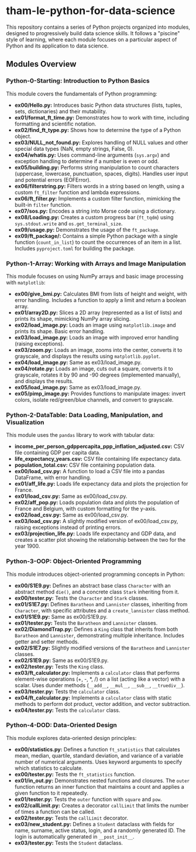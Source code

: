 # tham-le-python-for-data-science

This repository contains a series of Python projects organized into modules, designed to progressively build data science skills.  It follows a "piscine" style of learning, where each module focuses on a particular aspect of Python and its application to data science.

## Modules Overview

### Python-0-Starting: Introduction to Python Basics

This module covers the fundamentals of Python programming:

*   **ex00/Hello.py:** Introduces basic Python data structures (lists, tuples, sets, dictionaries) and their mutability.
*   **ex01/format_ft_time.py:** Demonstrates how to work with time, including formatting and scientific notation.
*   **ex02/find_ft_type.py:** Shows how to determine the type of a Python object.
*   **ex03/NULL_not_found.py:**  Explores handling of NULL values and other special data types (NaN, empty strings, False, 0).
*   **ex04/whatis.py:**  Uses command-line arguments (`sys.argv`) and exception handling to determine if a number is even or odd.
*   **ex05/building.py:**  Performs string manipulation to count characters (uppercase, lowercase, punctuation, spaces, digits).  Handles user input and potential errors (EOFError).
*   **ex06/filterstring.py:** Filters words in a string based on length, using a custom `ft_filter` function and lambda expressions.
*   **ex06/ft_filter.py:**  Implements a custom filter function, mimicking the built-in `filter` function.
*   **ex07/sos.py:** Encodes a string into Morse code using a dictionary.
*   **ex08/Loading.py:** Creates a custom progress bar (`ft_tqdm`) using `sys.stdout.write` and `os.get_terminal_size`.
*   **ex09/usage.py:** Demonstrates the usage of the `ft_package`.
*   **ex09/ft_package/:**  Contains a simple Python package with a single function (`count_in_list`) to count the occurrences of an item in a list. Includes `pyproject.toml` for building the package.

### Python-1-Array: Working with Arrays and Image Manipulation

This module focuses on using NumPy arrays and basic image processing with `matplotlib`:

*   **ex00/give_bmi.py:** Calculates BMI from lists of height and weight, with error handling.  Includes a function to apply a limit and return a boolean array.
*   **ex01/array2D.py:** Slices a 2D array (represented as a list of lists) and prints its shape, mimicking NumPy array slicing.
*   **ex02/load_image.py:** Loads an image using `matplotlib.image` and prints its shape.  Basic error handling.
*   **ex03/load_image.py:**  Loads an image with improved error handling (raising exceptions).
*   **ex03/zoom.py:** Loads an image, zooms into the center, converts it to grayscale, and displays the results using `matplotlib.pyplot`.
*   **ex04/load_image.py:** Same as ex03/load_image.py.
*   **ex04/rotate.py:** Loads an image, cuts out a square, converts it to grayscale, rotates it by 90 and -90 degrees (implemented manually), and displays the results.
*   **ex05/load_image.py:**  Same as ex03/load_image.py.
*   **ex05/pimp_image.py:**  Provides functions to manipulate images: invert colors, isolate red/green/blue channels, and convert to grayscale.

### Python-2-DataTable: Data Loading, Manipulation, and Visualization

This module uses the `pandas` library to work with tabular data:

*   **income_per_person_gdppercapita_ppp_inflation_adjusted.csv:**  CSV file containing GDP per capita data.
*   **life_expectancy_years.csv:** CSV file containing life expectancy data.
*   **population_total.csv:** CSV file containing population data.
*   **ex00/load_csv.py:** A function to load a CSV file into a pandas DataFrame, with error handling.
*   **ex01/aff_life.py:** Loads life expectancy data and plots the projection for France.
*   **ex01/load_csv.py:**  Same as ex00/load_csv.py.
*   **ex02/aff_pop.py:**  Loads population data and plots the population of France and Belgium, with custom formatting for the y-axis.
*   **ex02/load_csv.py:** Same as ex00/load_csv.py.
*   **ex03/load_csv.py:** A slightly modified version of ex00/load_csv.py, raising exceptions instead of printing errors.
*   **ex03/projection_life.py:**  Loads life expectancy and GDP data, and creates a scatter plot showing the relationship between the two for the year 1900.

### Python-3-OOP: Object-Oriented Programming

This module introduces object-oriented programming concepts in Python:

*   **ex00/S1E9.py:** Defines an abstract base class `Character` with an abstract method `die()`, and a concrete class `Stark` inheriting from it.
*   **ex00/tester.py:** Tests the `Character` and `Stark` classes.
*   **ex01/S1E7.py:** Defines `Baratheon` and `Lannister` classes, inheriting from `Character`, with specific attributes and a `create_lannister` class method.
*   **ex01/S1E9.py:** Same as ex00/S1E9.py.
*   **ex01/tester.py:** Tests the `Baratheon` and `Lannister` classes.
*   **ex02/DiamondTrap.py:** Defines a `King` class that inherits from both `Baratheon` and `Lannister`, demonstrating multiple inheritance. Includes getter and setter methods.
*   **ex02/S1E7.py:**  Slightly modified versions of the `Baratheon` and `Lannister` classes.
*   **ex02/S1E9.py:** Same as ex00/S1E9.py.
*   **ex02/tester.py:**  Tests the `King` class.
*   **ex03/ft_calculator.py:** Implements a `calculator` class that performs element-wise operations (+, -, \*, /) on a list (acting like a vector) with a scalar. Uses dunder methods (`__add__`, `__mul__`, `__sub__`, `__truediv__`).
*   **ex03/tester.py:** Tests the `calculator` class.
*   **ex04/ft_calculator.py:**  Implements a `calculator` class with static methods to perform dot product, vector addition, and vector subtraction.
*   **ex04/tester.py:** Tests the `calculator` class.

### Python-4-DOD: Data-Oriented Design

This module explores data-oriented design principles:

*   **ex00/statistics.py:**  Defines a function `ft_statistics` that calculates mean, median, quartile, standard deviation, and variance of a variable number of numerical arguments. Uses keyword arguments to specify which statistics to calculate.
*   **ex00/tester.py:** Tests the `ft_statistics` function.
*   **ex01/in_out.py:**  Demonstrates nested functions and closures.  The `outer` function returns an inner function that maintains a count and applies a given function to it repeatedly.
*   **ex01/tester.py:**  Tests the `outer` function with `square` and `pow`.
*   **ex02/callLimit.py:**  Creates a decorator `callLimit` that limits the number of times a function can be called.
*   **ex02/tester.py:** Tests the `callLimit` decorator.
*   **ex03/new_student.py:**  Defines a `Student` dataclass with fields for name, surname, active status, login, and a randomly generated ID. The login is automatically generated in `__post_init__`.
*   **ex03/tester.py:** Tests the `Student` dataclass.
